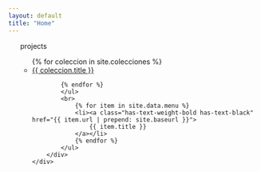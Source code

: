 ```yaml
---
layout: default
title: "Home"
---
```

<main>
	<div class="section">
		<div class="container">
			<ul>
			<p class="has-text-weight-bold">projects</p>
			<ul>
			{% for coleccion in site.colecciones %}
			<li><a class="project" href="{{ coleccion.url | prepend: site.baseurl }}">{{ coleccion.title }}</a></li>

			{% endfor %}
			</ul>
			<br>
      			{% for item in site.data.menu %}
      			<li><a class="has-text-weight-bold has-text-black" href="{{ item.url | prepend: site.baseurl }}">
             		{{ item.title }}
      			</a></li>
      			{% endfor %}
			</ul>
		</div>
	</div>
</main>

